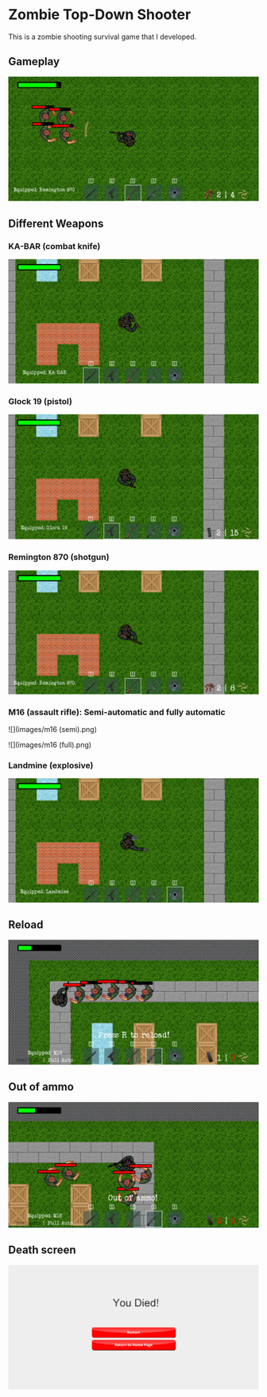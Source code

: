 # Zombie Top-Down Shooter
This is a zombie shooting survival game that I developed.

## Gameplay
![](images/gameplay.png)

## Different Weapons
### KA-BAR (combat knife)
![](images/kabar.png)

### Glock 19 (pistol)
![](images/glock.png)

### Remington 870 (shotgun)
![](images/remington.png)

### M16 (assault rifle): Semi-automatic and fully automatic
![](images/m16 (semi).png)

![](images/m16 (full).png)

### Landmine (explosive)
![](images/landmine.png)

## Reload
![](images/reload.png)

## Out of ammo
![](images/noammo.png)

## Death screen
![](images/death.png)
